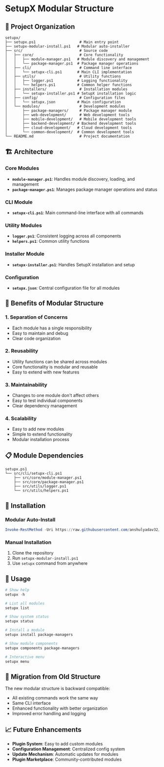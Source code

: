 # SetupX Modular Structure

## 📁 Project Organization

```
setupx/
├── setupx.ps1                    # Main entry point
├── setupx-modular-install.ps1   # Modular auto-installer
├── src/                          # Source code
│   ├── core/                     # Core functionality
│   │   ├── module-manager.ps1   # Module discovery and management
│   │   └── package-manager.ps1  # Package manager operations
│   ├── cli/                      # Command line interface
│   │   └── setupx-cli.ps1       # Main CLI implementation
│   ├── utils/                    # Utility functions
│   │   ├── logger.ps1           # Logging functionality
│   │   └── helpers.ps1          # Common helper functions
│   ├── installers/               # Installation modules
│   │   └── setupx-installer.ps1 # SetupX installation logic
│   ├── config/                   # Configuration files
│   │   └── setupx.json          # Main configuration
│   └── modules/                  # Development modules
│       ├── package-managers/     # Package manager module
│       ├── web-development/      # Web development tools
│       ├── mobile-development/   # Mobile development tools
│       ├── backend-development/ # Backend development tools
│       ├── cloud-development/   # Cloud development tools
│       └── common-development/  # Common development tools
└── README.md                     # Project documentation
```

## 🏗️ Architecture

### **Core Modules**
- **`module-manager.ps1`**: Handles module discovery, loading, and management
- **`package-manager.ps1`**: Manages package manager operations and status

### **CLI Module**
- **`setupx-cli.ps1`**: Main command-line interface with all commands

### **Utility Modules**
- **`logger.ps1`**: Consistent logging across all components
- **`helpers.ps1`**: Common utility functions

### **Installer Module**
- **`setupx-installer.ps1`**: Handles SetupX installation and setup

### **Configuration**
- **`setupx.json`**: Central configuration file for all modules

## 🚀 Benefits of Modular Structure

### **1. Separation of Concerns**
- Each module has a single responsibility
- Easy to maintain and debug
- Clear code organization

### **2. Reusability**
- Utility functions can be shared across modules
- Core functionality is modular and reusable
- Easy to extend with new features

### **3. Maintainability**
- Changes to one module don't affect others
- Easy to test individual components
- Clear dependency management

### **4. Scalability**
- Easy to add new modules
- Simple to extend functionality
- Modular installation process

## 📋 Module Dependencies

```
setupx.ps1
└── src/cli/setupx-cli.ps1
    ├── src/core/module-manager.ps1
    ├── src/core/package-manager.ps1
    ├── src/utils/logger.ps1
    └── src/utils/helpers.ps1
```

## 🔧 Installation

### **Modular Auto-Install**
```powershell
Invoke-RestMethod -Uri https://raw.githubusercontent.com/anshulyadav32/setupx-windows-setup/main/setupx-modular-install.ps1 | Invoke-Expression
```

### **Manual Installation**
1. Clone the repository
2. Run `setupx-modular-install.ps1`
3. Use `setupx` command from anywhere

## 🎯 Usage

```powershell
# Show help
setupx -h

# List all modules
setupx list

# Show system status
setupx status

# Install a module
setupx install package-managers

# Show module components
setupx components package-managers

# Interactive menu
setupx menu
```

## 🔄 Migration from Old Structure

The new modular structure is backward compatible:
- All existing commands work the same way
- Same CLI interface
- Enhanced functionality with better organization
- Improved error handling and logging

## 📈 Future Enhancements

- **Plugin System**: Easy to add custom modules
- **Configuration Management**: Centralized config system
- **Update Mechanism**: Automatic updates for modules
- **Plugin Marketplace**: Community-contributed modules
